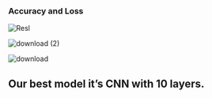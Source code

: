 
### Accuracy and Loss
![Resl](https://user-images.githubusercontent.com/93244403/150203764-937394b2-00e6-4db5-8524-7a4a633cb949.png)



![download (2)](https://user-images.githubusercontent.com/93244403/150204837-173d158b-5d25-4066-af28-e7c65605615f.png)



![download](https://user-images.githubusercontent.com/93244403/150204660-b816a8f0-edf8-49be-a231-24997e3cb7ac.png)



## Our best model it’s CNN with 10 layers.
